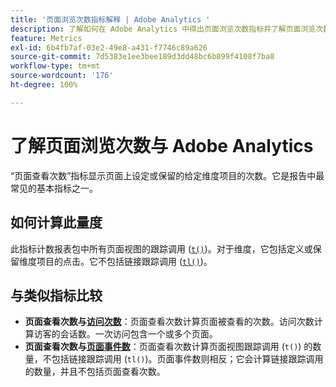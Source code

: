 ```yaml
---
title: '页面浏览次数指标解释 | Adobe Analytics '
description: 了解如何在 Adobe Analytics 中得出页面浏览次数指标并了解页面浏览次数与访问次数之间的区别。
feature: Metrics
exl-id: 6b4fb7af-03e2-49e8-a431-f7746c89a626
source-git-commit: 7d5383e1ee3bee189d3dd48bc6b899f4108f7ba8
workflow-type: tm+mt
source-wordcount: '176'
ht-degree: 100%

---
```


# 了解页面浏览次数与 Adobe Analytics

“页面查看次数”指标显示页面上设定或保留的给定维度项目的次数。它是报告中最常见的基本指标之一。

## 如何计算此量度

此指标计数报表包中所有页面视图的跟踪调用 ([`t()`](/help/implement/vars/functions/t-method.md))。对于维度，它包括定义或保留维度项目的点击。它不包括链接跟踪调用 ([`tl()`](/help/implement/vars/functions/tl-method.md))。

## 与类似指标比较

* **页面查看次数与[访问次数](visits.md)**：页面查看次数计算页面被查看的次数。访问次数计算访客的会话数。一次访问包含一个或多个页面。
* **页面查看次数与[页面事件数](page-events.md)**：页面查看次数计算页面视图跟踪调用 (`t()`) 的数量，不包括链接跟踪调用 (`tl()`)。页面事件数则相反；它会计算链接跟踪调用的数量，并且不包括页面查看次数。
